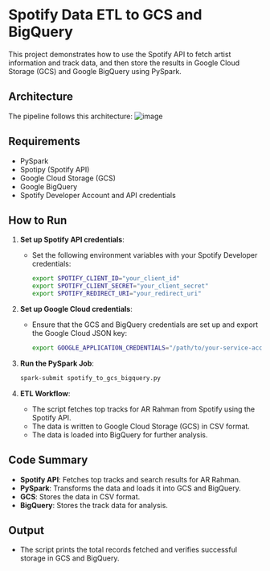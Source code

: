 # Spotify Data ETL to GCS and BigQuery

This project demonstrates how to use the Spotify API to fetch artist information and track data, and then store the results in Google Cloud Storage (GCS) and Google BigQuery using PySpark.


## Architecture

The pipeline follows this architecture:
![image](https://github.com/user-attachments/assets/fa0cede6-5fe3-4450-a88c-0c78bb023749)



## Requirements

- PySpark
- Spotipy (Spotify API)
- Google Cloud Storage (GCS)
- Google BigQuery
- Spotify Developer Account and API credentials

## How to Run

1. **Set up Spotify API credentials**:
    - Set the following environment variables with your Spotify Developer credentials:
      ```bash
      export SPOTIFY_CLIENT_ID="your_client_id"
      export SPOTIFY_CLIENT_SECRET="your_client_secret"
      export SPOTIFY_REDIRECT_URI="your_redirect_uri"
      ```

2. **Set up Google Cloud credentials**:
    - Ensure that the GCS and BigQuery credentials are set up and export the Google Cloud JSON key:
      ```bash
      export GOOGLE_APPLICATION_CREDENTIALS="/path/to/your-service-account-key.json"
      ```

3. **Run the PySpark Job**:
    ```bash
    spark-submit spotify_to_gcs_bigquery.py
    ```

4. **ETL Workflow**:
    - The script fetches top tracks for AR Rahman from Spotify using the Spotify API.
    - The data is written to Google Cloud Storage (GCS) in CSV format.
    - The data is loaded into BigQuery for further analysis.

## Code Summary

- **Spotify API**: Fetches top tracks and search results for AR Rahman.
- **PySpark**: Transforms the data and loads it into GCS and BigQuery.
- **GCS**: Stores the data in CSV format.
- **BigQuery**: Stores the track data for analysis.

## Output

- The script prints the total records fetched and verifies successful storage in GCS and BigQuery.
